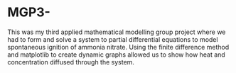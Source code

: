 # MGP3-
This was my third applied mathematical modelling group project where we had to form and solve a system to partial differential equations to model spontaneous ignition of ammonia nitrate. Using the finite difference method and matplotlib to create dynamic graphs allowed us to show how heat and concentration diffused through the system. 
